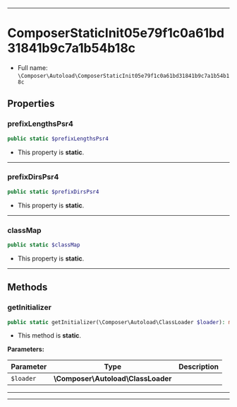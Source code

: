 ***

# ComposerStaticInit05e79f1c0a61bd31841b9c7a1b54b18c

* Full name: `\Composer\Autoload\ComposerStaticInit05e79f1c0a61bd31841b9c7a1b54b18c`

## Properties

### prefixLengthsPsr4

```php
public static $prefixLengthsPsr4
```

* This property is **static**.

***

### prefixDirsPsr4

```php
public static $prefixDirsPsr4
```

* This property is **static**.

***

### classMap

```php
public static $classMap
```

* This property is **static**.

***

## Methods

### getInitializer

```php
public static getInitializer(\Composer\Autoload\ClassLoader $loader): mixed
```

* This method is **static**.

**Parameters:**

| Parameter | Type | Description |
|-----------|------|-------------|
| `$loader` | **\Composer\Autoload\ClassLoader** |  |

***


***


